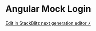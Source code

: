 # Angular Mock Login

[Edit in StackBlitz next generation editor ⚡️](https://stackblitz.com/~/github.com/eastcoastdeveloper/angular-mock-login)
